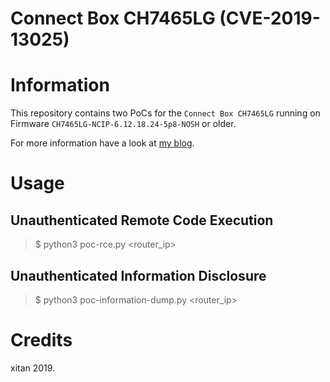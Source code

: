 # Connect Box CH7465LG (CVE-2019-13025)

# Information

This repository contains two PoCs for the `Connect Box CH7465LG` running on Firmware `CH7465LG-NCIP-6.12.18.24-5p8-NOSH` or older.

For more information have a look at [my blog](https://xitan.me/posts/connect-box-ch7465lg-rce/).

# Usage

## Unauthenticated Remote Code Execution

> $ python3 poc-rce.py <router_ip> <command>

## Unauthenticated Information Disclosure

> $ python3 poc-information-dump.py <router_ip>

# Credits

xitan 2019.